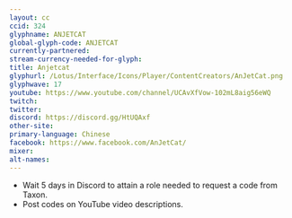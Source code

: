 ```yaml
---
layout: cc
ccid: 324
glyphname: ANJETCAT
global-glyph-code: ANJETCAT
currently-partnered:
stream-currency-needed-for-glyph:
title: Anjetcat
glyphurl: /Lotus/Interface/Icons/Player/ContentCreators/AnJetCat.png
glyphwave: 17
youtube: https://www.youtube.com/channel/UCAvXfVow-102mL8aig56eWQ
twitch:
twitter:
discord: https://discord.gg/HtUQAxf
other-site:
primary-language: Chinese
facebook: https://www.facebook.com/AnJetCat/
mixer:
alt-names:
---
```

* Wait 5 days in Discord to attain a role needed to request a code from Taxon.
* Post codes on YouTube video descriptions.
